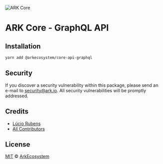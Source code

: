 ![ARK Core](https://i.imgur.com/1aP6F2o.png)

# ARK Core - GraphQL API

## Installation

```bash
yarn add @arkecosystem/core-api-graphql
```

## Security

If you discover a security vulnerability within this package, please send an e-mail to security@ark.io. All security vulnerabilities will be promptly addressed.

## Credits

- [Lúcio Rubens](https://github.com/luciorubeens)
- [All Contributors](../../../../contributors)

## License

[MIT](LICENSE) © [ArkEcosystem](https://ark.io)
